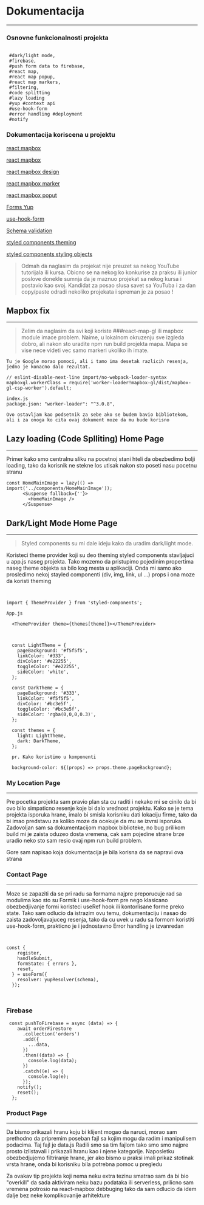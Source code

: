 # Dokumentacija 
---

### Osnovne funkcionalnosti projekta

```

 #dark/light mode, 
 #firebase, 
 #push form data to firebase,
 #react map, 
 #react map popup, 
 #react map markers, 
 #filtering, 
 #code splitting 
 #lazy loading 
 #yup #context api 
 #use-hook-form 
 #error handling #deployment 
 #notify

```

### Dokumentacija koriscena u projektu 


[react mapbox](https://docs.mapbox.com/help/tutorials/use-mapbox-gl-js-with-react/)

[react mapbox](https://www.npmjs.com/package/react-mapbox-gl)

[react mapbox design](https://docs.mapbox.com/help/getting-started/map-design/)

[react mapbox marker](https://docs.mapbox.com/help/getting-started/add-markers/)

[react mapbox poput](https://docs.mapbox.com/mapbox-gl-js/example/popup/)

[Forms Yup](https://github.com/jquense/yup)

[use-hook-form](https://react-hook-form.com/)

[Schema validation](https://react-hook-form.com/get-started#SchemaValidation)

[styled components theming](https://styled-components.com/docs/advanced)

[styled components styling objects](https://styled-components.com/docs/advanced#style-objects)



> Odmah da naglasim da projekat nije preuzet sa nekog YouTube tutorijala ili kursa. 
  Obicno se na nekog ko konkurise za praksu ili junior poslove donekle sumnja da je maznuo projekat sa nekog kursa i postavio kao svoj. Kandidat za posao slusa savet sa YouTuba i za dan copy/paste odradi nekoliko projekata i spreman je za posao !  

## Mapbox fix
---


 >Zelim da naglasim da svi koji koriste ###react-map-gl ili mapbox module imace problem. Naime, u lokalnom okruzenju sve izgleda dobro, ali nakon sto uradite npm run build projekta mapa. Mapa se vise nece videti vec samo markeri ukoliko ih imate. 

```
Tu je Google morao pomoci, ali i tamo ima desetak razlicih resenja, jedno je konacno dalo rezultat.

// eslint-disable-next-line import/no-webpack-loader-syntax
mapboxgl.workerClass = require('worker-loader!mapbox-gl/dist/mapbox-gl-csp-worker').default;

index.js
package.json: "worker-loader": "^3.0.8",

Ovo ostavljam kao podsetnik za sebe ako se budem bavio bibliotekom, ali i za onoga ko cita ovaj dokument moze da mu bude korisno

```
## Lazy loading (Code Splliting)  Home Page
---

 Primer kako smo centralnu sliku na pocetnoj stani hteli da obezbedimo bolji loading, tako da korisnik ne stekne los utisak nakon sto poseti nasu pocetnu stranu

```
const HomeMainImage = lazy(() => import('../components/HomeMainImage'));
      <Suspense fallback={''}>
        <HomeMainImage />
      </Suspense>

```

## Dark/Light Mode Home Page
---

> Styled components su mi dale ideju kako da uradim dark/light mode.

  Koristeci theme provider koji su deo theming styled components stavljajuci u app.js naseg projekta. Tako mozemo da pristupimo pojedinim propertima naseg theme objekta sa bilo kog mesta u aplikaciji. Onda mi samo ako prosledimo nekoj stayled componenti (div, img, link, ul ...) props i ona moze da koristi theming

```


import { ThemeProvider } from 'styled-components';

App.js

  <ThemeProvider theme={themes[theme]}></ThemeProvider>



  const LightTheme = {
    pageBackground: '#f5f5f5',
    linkColor: '#333',
    divColor: '#e22255',
    toggleColor: '#e22255',
    sideColor: 'white',
  };

  const DarkTheme = {
    pageBackground: '#333',
    linkColor: '#f5f5f5',
    divColor: '#bc3e5f',
    toggleColor: '#bc3e5f',
    sideColor: 'rgba(0,0,0,0.3)',
  };

  const themes = {
    light: LightTheme,
    dark: DarkTheme,
  };

  pr. Kako koristimo u komponenti

  background-color: ${(props) => props.theme.pageBackground};

```


### My Location Page
---


 Pre pocetka projekta sam pravio plan sta cu raditi i nekako mi se cinilo da bi ovo bilo simpaticno resenje koje bi dalo vrednost projektu. Kako se je tema projekta isporuka hrane, imalo bi smisla korisniku dati lokaciju firme, tako da bi imao predstavu za koliko moze da ocekuje da mu se izvrsi isporuka. Zadovoljan sam sa dokumentacijom mapbox biblioteke, no bug prilikom build mi je zaista oduzeo dosta vremena, cak sam pojedine strane brze uradio neko sto sam resio ovaj npm run build problem.

Gore sam napisao koja dokumentacija je bila korisna da se napravi ova strana



### Contact Page
---

Moze se zapaziti da se pri radu sa formama najpre preporucuje rad sa modulima kao sto su Formik i use-hook-form pre nego klasicano obezbedjivanje formi koristeci useRef hook ili kontorlisane forme preko state. 
Tako sam odlucio da istrazim ovu temu, dokumentaciju i nasao do zaista zadovoljavajuceg resenja, tako da cu uvek u radu sa formom koristiti use-hook-form, prakticno je i jednostavno
Error handling je izvanredan

```


const {
    register,
    handleSubmit,
    formState: { errors },
    reset,
  } = useForm({
    resolver: yupResolver(schema),
  });



```

### Firebase 

```
 const pushToFirebase = async (data) => {
    await orderFirestore
      .collection('orders')
      .add({
        ...data,
      })
      .then((data) => {
        console.log(data);
      })
      .catch((e) => {
        console.log(e);
      });
    notify();
    reset();
  };

```

### Product Page
---

Da bismo prikazali hranu koju bi klijent mogao da naruci, morao sam prethodno da pripremim poseban fajl sa kojim mogu da radim i manipulisem podacima. Taj fajl je  data.js 
Radili smo sa tim fajlom tako smo smo najpre prosto izlistavali i prikazali hranu kao i njene kategorije. Naposletku obezbedjujemo filtriranje hrane, jer ako bismo u praksi imali prikaz stotinak vrsta hrane, onda bi korisniku bila potrebna pomoc u pregledu

Za ovakav tip projekta koji nema neku extra tezinu smatrao sam da bi bio "overkill" da sada aktiviram neku bazu podataka ili serverless, prilicno sam vremena potrosio na react-mapbox debbuging tako da sam odlucio da idem dalje bez neke komplikovanije arhitekture 


